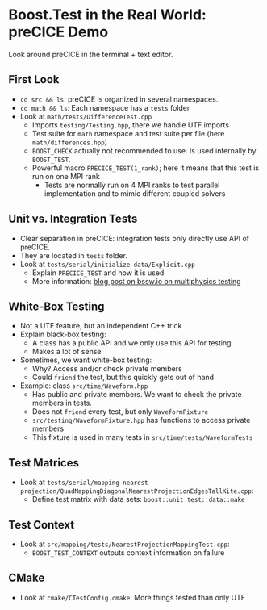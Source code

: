 # Boost.Test in the Real World: preCICE Demo

Look around preCICE in the terminal + text editor.

## First Look

- `cd src && ls`: preCICE is organized in several namespaces.
- `cd math && ls`: Each namespace has a `tests` folder
- Look at `math/tests/DifferenceTest.cpp`
    - Imports `testing/Testing.hpp`, there we handle UTF imports
    - Test suite for `math` namespace and test suite per file (here `math/differences.hpp`)
    - `BOOST_CHECK` actually not recommended to use. Is used internally by `BOOST_TEST`.
    - Powerful macro `PRECICE_TEST(1_rank)`; here it means that this test is run on one MPI rank
        - Tests are normally run on 4 MPI ranks to test parallel implementation and to mimic different coupled solvers
        
## Unit vs. Integration Tests

- Clear separation in preCICE: integration tests only directly use API of preCICE.
- They are located in `tests` folder.
- Look at `tests/serial/initialize-data/Explicit.cpp`
    - Explain `PRECICE_TEST` and how it is used
    - More information: [blog post on bssw.io on multiphysics testing](https://bssw.io/blog_posts/overcoming-complexity-in-testing-multiphysics-coupling-software)
        
## White-Box Testing        

- Not a UTF feature, but an independent C++ trick
- Explain black-box testing: 
    - A class has a public API and we only use this API for testing.
    - Makes a lot of sense
- Sometimes, we want white-box testing:
    - Why? Access and/or check private members
    - Could `friend` the test, but this quickly gets out of hand
- Example: class `src/time/Waveform.hpp`
    - Has public and private members. We want to check the private members in tests.
    - Does not `friend` every test, but only `WaveformFixture`
    - `src/testing/WaveformFixture.hpp` has functions to access private members
    - This fixture is used in many tests in `src/time/tests/WaveformTests`
    
## Test Matrices

- Look at `tests/serial/mapping-nearest-projection/QuadMappingDiagonalNearestProjectionEdgesTallKite.cpp`:
    - Define test matrix with data sets: `boost::unit_test::data::make` 

## Test Context

- Look at `src/mapping/tests/NearestProjectionMappingTest.cpp`:
    - `BOOST_TEST_CONTEXT` outputs context information on failure

## CMake

- Look at `cmake/CTestConfig.cmake`: More things tested than only UTF
